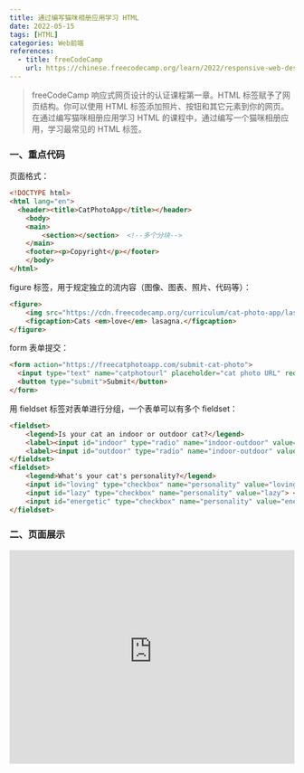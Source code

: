 ```yaml
---
title: 通过编写猫咪相册应用学习 HTML
date: 2022-05-15
tags: [HTML]
categories: Web前端
references: 
  - title: freeCodeCamp
    url: https://chinese.freecodecamp.org/learn/2022/responsive-web-design
---
```


> freeCodeCamp 响应式网页设计的认证课程第一章。HTML 标签赋予了网页结构。你可以使用 HTML 标签添加照片、按钮和其它元素到你的网页。在通过编写猫咪相册应用学习 HTML 的课程中，通过编写一个猫咪相册应用，学习最常见的 HTML 标签。

<!--more-->

### 一、重点代码

页面格式：

```HTML
<!DOCTYPE html>
<html lang="en">
  <header><title>CatPhotoApp</title></header>
	<body>
  	<main>
    	<section></section>  <!--多个分块-->
  	</main>
  	<footer><p>Copyright</p></footer>
	</body>
</html>
```

figure 标签，用于规定独立的流内容（图像、图表、照片、代码等）：

```html
<figure>
	<img src="https://cdn.freecodecamp.org/curriculum/cat-photo-app/lasagna.jpg" alt="A slice of lasagna on a plate.">   <!--img 标签自闭和-->
	<figcaption>Cats <em>love</em> lasagna.</figcaption>
</figure>
```

form 表单提交：

```html
<form action="https://freecatphotoapp.com/submit-cat-photo">
  <input type="text" name="catphotourl" placeholder="cat photo URL" required>
  <button type="submit">Submit</button>
</form>
```

用 fieldset 标签对表单进行分组，一个表单可以有多个 fieldset：

```html
<fieldset>
	<legend>Is your cat an indoor or outdoor cat?</legend>
	<label><input id="indoor" type="radio" name="indoor-outdoor" value="indoor" checked> Indoor</label>
	<label><input id="outdoor" type="radio" name="indoor-outdoor" value="outdoor"> Outdoor</label>
</fieldset>
<fieldset>
	<legend>What's your cat's personality?</legend>
	<input id="loving" type="checkbox" name="personality" value="loving" checked> <label for="loving">Loving</label>
	<input id="lazy" type="checkbox" name="personality" value="lazy"> <label for="lazy">Lazy</label>
	<input id="energetic" type="checkbox" name="personality" value="energetic"> <label for="energetic">Energetic</label>
</fieldset>
```

### 二、页面展示

<div style="position: relative; width: 100%; height: 0; padding-bottom: 75%;">
    <iframe src="https://free-code-camp-demo.vercel.app/通过编写猫咪相册应用学习HTML/index.html" border="0" frameborder="no" framespacing="0" allowfullscreen="true" style="position: absolute; width: 100%; height: 100%; left: 0; top: 0;"></iframe>
</div>
